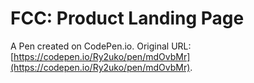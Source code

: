 # FCC: Product Landing Page

A Pen created on CodePen.io. Original URL: [https://codepen.io/Ry2uko/pen/mdOvbMr](https://codepen.io/Ry2uko/pen/mdOvbMr).


